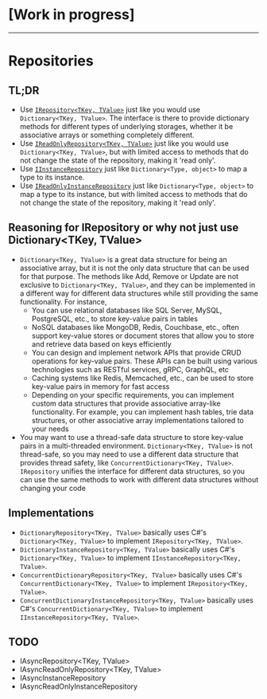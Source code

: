 # [Work in progress]

---

# Repositories

## TL;DR

- Use [`IRepository<TKey, TValue>`](IRepository.md) just like you would use `Dictionary<TKey, TValue>`. The interface is there to provide dictionary methods for different types of underlying storages, whether it be associative arrays or something completely different.
- Use [`IReadOnlyRepository<TKey, TValue>`](IReadOnlyRepository.md) just like you would use `Dictionary<TKey, TValue>`, but with limited access to methods that do not change the state of the repository, making it 'read only'.
- Use [`IInstanceRepository`](IInstanceRepository.md) just like `Dictionary<Type, object>` to map a type to its instance.
- Use [`IReadOnlyInstanceRepository`](IReadOnlyInstanceRepository.md) just like `Dictionary<Type, object>` to map a type to its instance, but with limited access to methods that do not change the state of the repository, making it 'read only'.

## Reasoning for IRepository or why not just use Dictionary\<TKey, TValue\>

- `Dictionary<TKey, TValue>` is a great data structure for being an associative array, but it is not the only data structure that can be used for that purpose. The methods like Add, Remove or Update are not exclusive to `Dictionary<TKey, TValue>`, and they can be implemented in a different way for different data structures while still providing the same functionality. For instance,
 	- You can use relational databases like SQL Server, MySQL, PostgreSQL, etc., to store key-value pairs in tables
 	- NoSQL databases like MongoDB, Redis, Couchbase, etc., often support key-value stores or document stores that allow you to store and retrieve data based on keys efficiently
 	- You can design and implement network APIs that provide CRUD operations for key-value pairs. These APIs can be built using various technologies such as RESTful services, gRPC, GraphQL, etc
 	- Caching systems like Redis, Memcached, etc., can be used to store key-value pairs in memory for fast access
 	- Depending on your specific requirements, you can implement custom data structures that provide associative array-like functionality. For example, you can implement hash tables, trie data structures, or other associative array implementations tailored to your needs
- You may want to use a thread-safe data structure to store key-value pairs in a multi-threaded environment. `Dictionary<TKey, TValue>` is not thread-safe, so you may need to use a different data structure that provides thread safety, like `ConcurrentDictionary<TKey, TValue>`. `IRepository` unifies the interface for different data structures, so you can use the same methods to work with different data structures without changing your code


## Implementations

- `DictionaryRepository<TKey, TValue>` basically uses C#'s `Dictionary<TKey, TValue>` to implement `IRepository<TKey, TValue>`.
- `DictionaryInstanceRepository<TKey, TValue>` basically uses C#'s `Dictionary<TKey, TValue>` to implement `IInstanceRepository<TKey, TValue>`.
- `ConcurrentDictionaryRepository<TKey, TValue>` basically uses C#'s `ConcurrentDictionary<TKey, TValue>` to implement `IRepository<TKey, TValue>`.
- `ConcurrentDictionaryInstanceRepository<TKey, TValue>` basically uses C#'s `ConcurrentDictionary<TKey, TValue>` to implement `IInstanceRepository<TKey, TValue>`.

## TODO

- IAsyncRepository\<TKey, TValue\>
- IAsyncReadOnlyRepository\<TKey, TValue\>
- IAsyncInstanceRepository
- IAsyncReadOnlyInstanceRepository